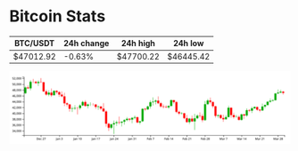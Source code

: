 # Bitcoin Stats

BTC/USDT|24h change|24h high|24h low|
|---|---|---|---|
|$47012.92|-0.63%|$47700.22|$46445.42|

<img src="./chart.svg">
